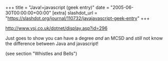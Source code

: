 +++
title = "Java!=javascript (geek entry)"
date = "2005-06-30T00:00:00+00:00"
[extra]
slashdot_url = "https://slashdot.org/journal/110732/javajavascript-geek-entry"
+++

<p><a href="http://www.vsj.co.uk/dotnet/display.asp?id=296">http://www.vsj.co.uk/dotnet/display.asp?id=296</a></p>
<p>Just goes to show you can have a degree <i>and</i> an MCSD and <i>still</i> not know the difference between Java and javascript!</p>
<p>(see section "Whistles and Bells")</p>

